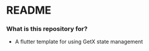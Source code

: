 # README #

### What is this repository for? ###

* A flutter template for using GetX state management
